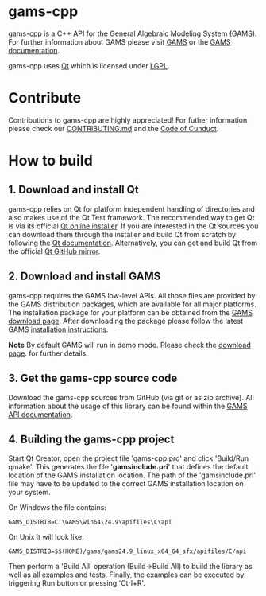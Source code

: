 # gams-cpp #

gams-cpp is a C++ API for the General Algebraic Modeling System (GAMS). For further information about GAMS please visit [GAMS](https://www.gams.com) or the [GAMS documentation](https://www.gams.com/latest/docs/).

gams-cpp uses [Qt](https://www.qt.io/) which is licensed under [LGPL](https://www.gnu.org/licenses/lgpl-3.0.en.html). 

# Contribute #

Contributions to gams-cpp are highly appreciated! For futher information please check our [CONTRIBUTING.md](CONTRIBUTING.md) and the [Code of Cunduct](CODE_OF_CONDUCT.md).

# How to build #

## 1. Download and install Qt ##

gams-cpp relies on Qt for platform independent handling of directories and also makes use of the Qt Test framework. The recommended way to get Qt is via its official [Qt online installer](https://www.qt.io/). If you are interested in the Qt sources you can download them through the installer and build Qt from scratch by following the [Qt documentation](https://doc.qt.io/qt-5/build-sources.html). Alternatively, you can get and build Qt from the official [Qt GitHub mirror](https://github.com/qt/qt5).

## 2. Download and install GAMS ##

gams-cpp requires the GAMS low-level APIs. All those files are provided by the GAMS distribution packages, which are available for all major platforms. The installation package for your platform can be obtained from the [GAMS download page](https://www.gams.com/download/). After downloading the package please follow the latest GAMS [installation instructions](https://www.gams.com/latest/docs/userguides/userguide/_u_g__i_n_s_t_a_l_l.html).

**Note** By default GAMS will run in demo mode. Please check the [download page](https://www.gams.com/download/). for further details.

## 3. Get the gams-cpp source code ##

Download the gams-cpp sources from GitHub (via git or as zip archive). All information about the usage of this library can be found within the [GAMS API documentation](https://www.gams.com/latest/docs/apis/index.html).

## 4. Building the gams-cpp project ##

Start Qt Creator, open the project file 'gams-cpp.pro' and click 'Build/Run qmake'. This generates the file '**gamsinclude.pri**' that defines the default location of the GAMS installation location. The path of the 'gamsinclude.pri' file may have to be updated to the correct GAMS installation location on your system.

On Windows the file contains:
```
GAMS_DISTRIB=C:\GAMS\win64\24.9\apifiles\C\api
```
On Unix it will look like:
```
GAMS_DISTRIB=$$(HOME)/gams/gams24.9_linux_x64_64_sfx/apifiles/C/api
```

Then perform a 'Build All' operation (Build->Build All) to build the library as well as all examples and tests. Finally, the examples can be executed by triggering Run button or pressing 'Ctrl+R'.
